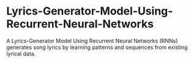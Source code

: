 # Lyrics-Generator-Model-Using-Recurrent-Neural-Networks
A Lyrics-Generator Model Using Recurrent Neural Networks (RNNs) generates song lyrics by learning patterns and sequences from existing lyrical data.
